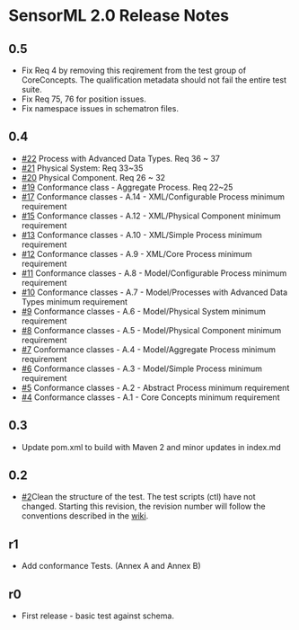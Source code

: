 # SensorML 2.0 Release Notes

## 0.5
- Fix Req 4 by removing this reqirement from the test group of CoreConcepts. The qualification metadata should not fail the entire test suite. 
- Fix Req 75, 76 for position issues.
- Fix namespace issues in schematron files.

## 0.4
- [#22](https://github.com/opengeospatial/ets-sensorml20/issues/22) Process with Advanced Data Types. Req 36 ~ 37
- [#21](https://github.com/opengeospatial/ets-sensorml20/issues/21) Physical System: Req 33~35
- [#20](https://github.com/opengeospatial/ets-sensorml20/issues/20) Physical Component. Req 26 ~ 32
- [#19](https://github.com/opengeospatial/ets-sensorml20/issues/19) Conformance class - Aggregate Process. Req 22~25
- [#17](https://github.com/opengeospatial/ets-sensorml20/issues/17) Conformance classes - A.14 - XML/Configurable Process minimum requirement
- [#15](https://github.com/opengeospatial/ets-sensorml20/issues/15) Conformance classes - A.12 - XML/Physical Component minimum requirement
- [#13](https://github.com/opengeospatial/ets-sensorml20/issues/13) Conformance classes - A.10 - XML/Simple Process minimum requirement
- [#12](https://github.com/opengeospatial/ets-sensorml20/issues/12) Conformance classes - A.9 - XML/Core Process minimum requirement
- [#11](https://github.com/opengeospatial/ets-sensorml20/issues/11) Conformance classes - A.8 - Model/Configurable Process minimum requirement
- [#10](https://github.com/opengeospatial/ets-sensorml20/issues/10) Conformance classes - A.7 - Model/Processes with Advanced Data Types minimum requirement
- [#9](https://github.com/opengeospatial/ets-sensorml20/issues/9) Conformance classes - A.6 - Model/Physical System minimum requirement
- [#8](https://github.com/opengeospatial/ets-sensorml20/issues/8) Conformance classes - A.5 - Model/Physical Component minimum requirement
- [#7](https://github.com/opengeospatial/ets-sensorml20/issues/7) Conformance classes - A.4 - Model/Aggregate Process minimum requirement
- [#6](https://github.com/opengeospatial/ets-sensorml20/issues/6) Conformance classes - A.3 - Model/Simple Process minimum requirement
- [#5](https://github.com/opengeospatial/ets-sensorml20/issues/5) Conformance classes - A.2 - Abstract Process minimum requirement
- [#4](https://github.com/opengeospatial/ets-sensorml20/issues/4) Conformance classes - A.1 - Core Concepts minimum requirement

## 0.3

- Update pom.xml to build with Maven 2 and minor updates in index.md

## 0.2

- [#2](https://github.com/opengeospatial/ets-sensorml20/issues/2)Clean the structure of the test. The test scripts (ctl) have not changed. Starting this revision, the revision number will follow the conventions described in the [wiki](https://github.com/opengeospatial/cite/wiki/OGC-Compliance-Testing-Tools).

## r1

  * Add conformance Tests. (Annex A and Annex B)

## r0

  * First release - basic test against schema.
